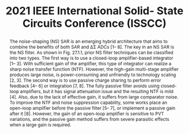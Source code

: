 ---
title: 2021 IEEE International Solid- State Circuits Conference (ISSCC)

authors:
- Jiaxin Liu
- Dengquan Li
- Yi Zhong
- Xiyuan Tang
- Nan Sun

publishDate: "2021-02-13"

summary: ISSCC, 2021

abstract: "The noise-shaping (NS) SAR is an emerging hybrid architecture that aims to combine the benefits of both SAR and ΔΣ ADCs [1– 8]. The key in an NS SAR is the NS filter. As shown in Fig. 27.1.1, prior NS filter techniques can be classified into two types. The first way is to use a closed-loop amplifier-based integrator [1– 3]. With sufficient gain of the amplifier, this type of integrator can realize a sharp noise transfer function (NTF). However, the high-gain multi-stage amplifier produces large noise, is power-consuming and unfriendly to technology scaling [2, 3]. The second way is to use passive charge sharing to perform error feedback [4– 6] or integration [7, 8]. The fully passive filter avoids using closed-loop amplifiers, but it has signal attenuation issue and the resulting NTF is mild [4]. Also, due to the lack of effective gain, it suffers from large comparator noise. To improve the NTF and noise suppression capability, some works place an open-loop amplifier before the passive filter [5– 7], or implement a passive gain after it [8]. However, the gain of an open-loop amplifier is sensitive to PVT variations, and the passive gain method suffers from severe parasitic effects when a large gain is required."

publication_types: ["1"]

publication: "2021 IEEE International Solid- State Circuits Conference (ISSCC)"



links:
- name: IEEE Xplore
  url: https://ieeexplore.ieee.org/document/9366008/
---